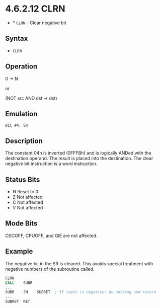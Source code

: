 # 4.6.2.12 CLRN

- \* `CLRN` - Clear negative bit

## Syntax

- `CLRN`

## Operation

0 → N

or

(NOT src AND dst → dst)

## Emulation

`BIC #4, SR`

## Description

The constant 04h is inverted (0FFFBh) and is logically ANDed with the destination operand. The result is placed into the destination. The clear negative bit instruction is a word instruction.

## Status Bits

- N Reset to 0
- Z Not affected
- C Not affected
- V Not affected

## Mode Bits

OSCOFF, CPUOFF, and GIE are not affected.

## Example

The negative bit in the SR is cleared. This avoids special treatment with negative numbers of the subroutine called.

```asm
CLRN
CALL    SUBR
...
SUBR    JN    SUBRET  ; If input is negative: do nothing and return
...
SUBRET  RET
```
